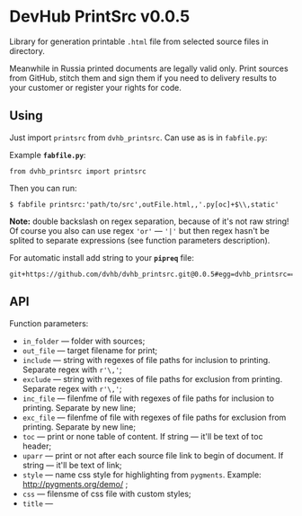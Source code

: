# DevHub PrintSrc v0.0.5

Library for generation printable `.html` file from selected source files in directory.

Meanwhile in Russia printed documents are legally valid only.
Print sources from GitHub, stitch them and sign them if you need to delivery results to your customer or register
your rights for code.

## Using

Just import `printsrc` from `dvhb_printsrc`. Can use as is in `fabfile.py`:

Example **`fabfile.py`**:

    from dvhb_printsrc import printsrc

Then you can run:

    $ fabfile printsrc:'path/to/src',outFile.html,,'.py[oc]+$\\,static'

**Note:** double backslash on regex separation, because of it's not raw string! Of course you also can use regex
`'or'` — `'|'` but then regex hasn't be splited to separate expressions (see function parameters description).

For automatic install add string to your **`pipreq`** file:

    git+https://github.com/dvhb/dvhb_printsrc.git@0.0.5#egg=dvhb_printsrc==0.0.5

## API

Function parameters:

* `in_folder` — folder with sources;
* `out_file` — target filename for print;
* `include` — string with regexes of file paths for inclusion to printing. Separate regex with `r'\,'`;
* `exclude` — string with regexes of file paths for exclusion from printing. Separate regex with `r'\,'`;
* `inc_file` — filenfme of file with regexes of file paths for inclusion to printing. Separate by new line;
* `exc_file` — filenfme of file with regexes of file paths for exclusion from printing. Separate by new line;
* `toc` — print or none table of content. If string — it'll be text of toc header;
* `uparr` — print or not after each source file link to begin of document. If string — it'll be text of link;
* `style` — name css style for highlighting from `pygments`. Example: http://pygments.org/demo/ ;
* `css` — filensme of css file with custom styles;
* `title` — <title> prefix of resulted html file;
* `verbose` — print current actions to standart output;
* `binary_ext` — list of binary filenames extensions (always exluded).

## Algoritm

`.html` extension automatically added to out file.

Regexps of inclusion and exclusion from string and from files concatenated.

Binary extesions exlusion list always added list of binary files extensions.

Custom styles from file added after styles from pygments. To omit pygments styles set `styles` to logical `False`.

In begin all files excluded.

First file check for inclusion. If inclusion regex list empty — all files included. First match make file included.

Then included file check for exclusion. If exclusion regex list empty — already included file stay included.
First match make file excluded and function check next file.

If file included function try search pygments lexer for filename. If lexer found — file content processed with him and append to output .html file. If lexer not found — function try to encode file content to `UTF-8`. If success —
it included as is inside `<div class="highlight"><pre>\n{0}\n</pre></div>` blocks and append to output .html file.
